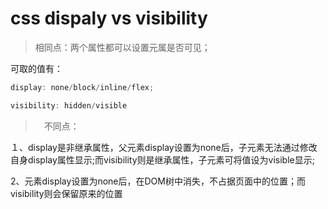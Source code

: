 # css dispaly vs visibility

> 相同点：两个属性都可以设置元属是否可见；

可取的值有：

``` js
display: none/block/inline/flex;

visibility: hidden/visible
```

>　不同点：

１、display是非继承属性，父元素display设置为none后，子元素无法通过修改自身display属性显示;而visibility则是继承属性，子元素可将值设为visible显示;

2、元素display设置为none后，在DOM树中消失，不占据页面中的位置；而visibility则会保留原来的位置